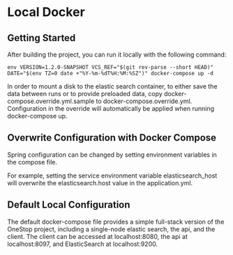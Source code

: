 # Local Docker

## Getting Started

After building the project, you can run it locally with the following command:
```
env VERSION=1.2.0-SNAPSHOT VCS_REF="$(git rev-parse --short HEAD)" DATE="$(env TZ=0 date +"%Y-%m-%dT%H:%M:%SZ")" docker-compose up -d
```

In order to mount a disk to the elastic search container, to either save the data between runs or to provide preloaded data, copy docker-compose.override.yml.sample to docker-compose.override.yml. Configuration in the override will automatically be applied when running docker-compose up.

## Overwrite Configuration with Docker Compose

Spring configuration can be changed by setting environment variables in the compose file.

For example, setting the service environment variable elasticsearch_host will overwrite the elasticsearch.host value in the application.yml.

## Default Local Configuration

The default docker-compose file provides a simple full-stack version of the OneStop project, including a single-node elastic search, the api, and the client. The client can be accessed at localhost:8080, the api at localhost:8097, and ElasticSearch at localhost:9200.
